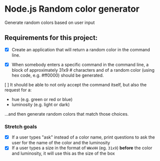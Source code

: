 # Node.js Random color generator

Generate random colors based on user input


## Requirements for this project:

- [x] Create an application that will return a random color in the command line.

- [x] When somebody enters a specific command in the command line, a block of approximately 31x9 # characters and of a random color (using hex code, e.g. #ff0000) should be generated.

[ ] It should be able to not only accept the command itself, but also the request for a:
- hue (e.g. green or red or blue)
- luminosity (e.g. light or dark)

...and then generate random colors that match those choices.

### Stretch goals

- [x] If a user types "ask" instead of a color name, print questions to ask the user for the name of the color and the luminosity
- [x] If a user types a size in the format of `WWxHH` (eg. `31x9`) **before** the color and luminosity, it will use this as the size of the box
